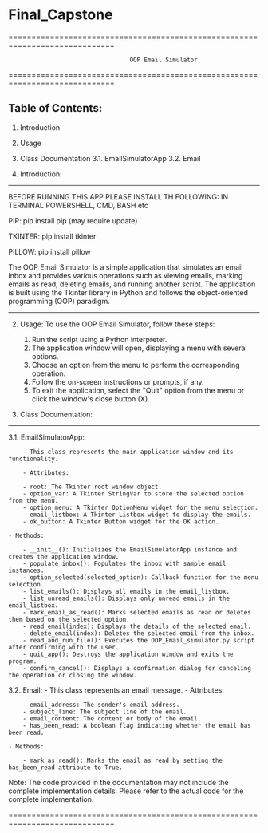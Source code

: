 # Final_Capstone
=============================================================================

                                      OOP Email Simulator
                            
=============================================================================

Table of Contents:
------------------
1. Introduction
2. Usage
3. Class Documentation
    3.1. EmailSimulatorApp
    3.2. Email
   
1. Introduction:
----------------
BEFORE RUNNING THIS APP PLEASE INSTALL TH FOLLOWING:
IN TERMINAL POWERSHELL, CMD, BASH etc

PIP:
pip install pip (may require update)

TKINTER:
pip install tkinter

PILLOW:
pip install pillow

The OOP Email Simulator is a simple application that simulates an email inbox and provides various operations such as viewing emails, marking emails as read, deleting emails, and running another script. The application is built using the Tkinter library in Python and follows the object-oriented programming (OOP) paradigm.

---------

2. Usage:
  To use the OOP Email Simulator, follow these steps:
  
    1. Run the script using a Python interpreter.
    2. The application window will open, displaying a menu with several options.
    3. Choose an option from the menu to perform the corresponding operation.
    4. Follow the on-screen instructions or prompts, if any.
    5. To exit the application, select the "Quit" option from the menu or click the window's close button (X).

3. Class Documentation:
-----------------------
3.1. EmailSimulatorApp:

        - This class represents the main application window and its functionality.
        
        - Attributes:
        
        - root: The Tkinter root window object.
        - option_var: A Tkinter StringVar to store the selected option from the menu.
        - option_menu: A Tkinter OptionMenu widget for the menu selection.
        - email_listbox: A Tkinter Listbox widget to display the emails.
        - ok_button: A Tkinter Button widget for the OK action.
        
    - Methods:
    
        - __init__(): Initializes the EmailSimulatorApp instance and creates the application window.
        - populate_inbox(): Populates the inbox with sample email instances.
        - option_selected(selected_option): Callback function for the menu selection.
        - list_emails(): Displays all emails in the email_listbox.
        - list_unread_emails(): Displays only unread emails in the email_listbox.
        - mark_email_as_read(): Marks selected emails as read or deletes them based on the selected option.
        - read_email(index): Displays the details of the selected email.
        - delete_email(index): Deletes the selected email from the inbox.
        - read_and_run_file(): Executes the OOP_Email_simulator.py script after confirming with the user.
        - quit_app(): Destroys the application window and exits the program.
        - confirm_cancel(): Displays a confirmation dialog for canceling the operation or closing the window.

3.2. Email:
    - This class represents an email message.
    - Attributes:
    
        - email_address: The sender's email address.
        - subject_line: The subject line of the email.
        - email_content: The content or body of the email.
        - has_been_read: A boolean flag indicating whether the email has been read.
        
    - Methods:
    
        - mark_as_read(): Marks the email as read by setting the has_been_read attribute to True.

Note: The code provided in the documentation may not include the complete implementation details. Please refer to the actual code for the complete implementation.

=============================================================================
